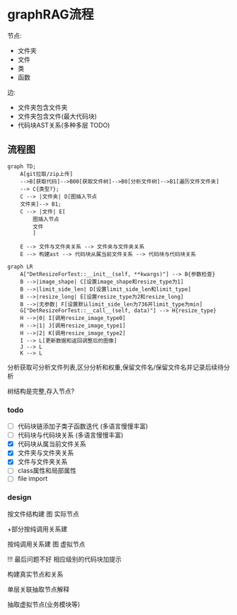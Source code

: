 # graphRAG流程

节点:
- 文件夹
- 文件
- 类
- 函数

边:
- 文件夹包含文件夹
- 文件夹包含文件(最大代码块)
- 代码块AST关系(多种多层 TODO)

## 流程图

```mermaid
graph TD;
    A[git拉取/zip上传] 
    -->B[获取代码]-->B00[获取文件树]-->B0[分析文件树]-->B1[遍历文件文件夹]
    --> C{类型?};
    C --> |文件夹| D[图插入节点
    文件夹]--> B1;
    C --> |文件| E[
        图插入节点
        文件
        ]

    E --> 文件与文件夹关系 --> 文件夹与文件夹关系
    E --> 构建ast --> 代码块从属当前文件关系 --> 代码块与代码块关系
```

```mermaid
graph LR
    A["DetResizeForTest::__init__(self, **kwargs)"] --> B{参数检查}
    B -->|image_shape| C[设置image_shape和resize_type为1]
    B -->|limit_side_len| D[设置limit_side_len和limit_type]
    B -->|resize_long| E[设置resize_type为2和resize_long]
    B -->|无参数| F[设置默认limit_side_len为736并limit_type为min]
    G["DetResizeForTest::__call__(self, data)"] --> H{resize_type}
    H -->|0| I[调用resize_image_type0]
    H -->|1| J[调用resize_image_type1]
    H -->|2| K[调用resize_image_type2]
    I --> L[更新数据和返回调整后的图像]
    J --> L
    K --> L
```
分析获取可分析文件列表,区分分析和权重,保留文件名/保留文件名并记录后续待分析

树结构是完整,存入节点?


### todo

- [ ] 代码块链添加子类子函数迭代 (多语言慢慢丰富)
- [ ] 代码块与代码块关系 (多语言慢慢丰富)
- [x] 代码块从属当前文件关系
- [x] 文件夹与文件夹关系
- [x] 文件与文件夹关系
- [ ] class属性和局部属性
- [ ] file import

### design

按文件结构建 图  实际节点

+部分按纯调用关系建

按纯调用关系建 图   虚拟节点


!!! 最后问题不好  相应级别的代码块加提示



<!-- 图 -->
构建真实节点和关系

单层关联抽取节点解释

抽取虚拟节点(业务模块等)





